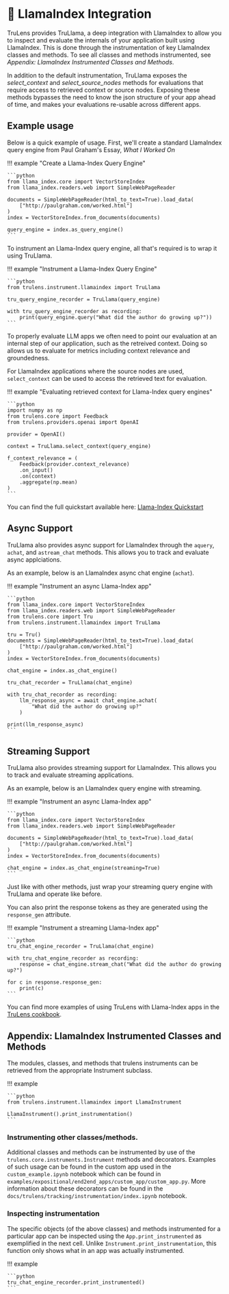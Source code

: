 # 🦙 LlamaIndex Integration

TruLens provides TruLlama, a deep integration with LlamaIndex to allow you to
inspect and evaluate the internals of your application built using LlamaIndex.
This is done through the instrumentation of key LlamaIndex classes and methods.
To see all classes and methods instrumented, see *Appendix: LlamaIndex
Instrumented Classes and Methods*.

In addition to the default instrumentation, TruLlama exposes the
*select_context* and *select_source_nodes* methods for evaluations that require
access to retrieved context or source nodes. Exposing these methods bypasses the
need to know the json structure of your app ahead of time, and makes your
evaluations re-usable across different apps.

## Example usage

Below is a quick example of usage. First, we'll create a standard LlamaIndex query engine from Paul Graham's Essay, *What I Worked On*

!!! example "Create a Llama-Index Query Engine"

    ```python
    from llama_index.core import VectorStoreIndex
    from llama_index.readers.web import SimpleWebPageReader

    documents = SimpleWebPageReader(html_to_text=True).load_data(
        ["http://paulgraham.com/worked.html"]
    )
    index = VectorStoreIndex.from_documents(documents)

    query_engine = index.as_query_engine()
    ```

To instrument an Llama-Index query engine, all that's required is to wrap it using TruLlama.

!!! example "Instrument a Llama-Index Query Engine"

    ```python
    from trulens.instrument.llamaindex import TruLlama

    tru_query_engine_recorder = TruLlama(query_engine)

    with tru_query_engine_recorder as recording:
        print(query_engine.query("What did the author do growing up?"))
    ```

To properly evaluate LLM apps we often need to point our evaluation at an
internal step of our application, such as the retreived context. Doing so allows
us to evaluate for metrics including context relevance and groundedness.

For LlamaIndex applications where the source nodes are used, `select_context`
can be used to access the retrieved text for evaluation.

!!! example "Evaluating retrieved context for Llama-Index query engines"

    ```python
    import numpy as np
    from trulens.core import Feedback
    from trulens.providers.openai import OpenAI

    provider = OpenAI()

    context = TruLlama.select_context(query_engine)

    f_context_relevance = (
        Feedback(provider.context_relevance)
        .on_input()
        .on(context)
        .aggregate(np.mean)
    )
    ```

You can find the full quickstart available here: [Llama-Index Quickstart]((trulens.org/trulens/getting_started/quickstarts/llama_index_quickstart/))

## Async Support
TruLlama also provides async support for LlamaIndex through the `aquery`,
`achat`, and `astream_chat` methods. This allows you to track and evaluate async
applciations.

As an example, below is an LlamaIndex async chat engine (`achat`).

!!! example "Instrument an async Llama-Index app"

    ```python
    from llama_index.core import VectorStoreIndex
    from llama_index.readers.web import SimpleWebPageReader
    from trulens.core import Tru
    from trulens.instrument.llamaindex import TruLlama

    tru = Tru()
    documents = SimpleWebPageReader(html_to_text=True).load_data(
        ["http://paulgraham.com/worked.html"]
    )
    index = VectorStoreIndex.from_documents(documents)

    chat_engine = index.as_chat_engine()

    tru_chat_recorder = TruLlama(chat_engine)

    with tru_chat_recorder as recording:
        llm_response_async = await chat_engine.achat(
            "What did the author do growing up?"
        )

    print(llm_response_async)
    ```

## Streaming Support

TruLlama also provides streaming support for LlamaIndex. This allows you to track and evaluate streaming applications.

As an example, below is an LlamaIndex query engine with streaming.

!!! example "Instrument an async Llama-Index app"

    ```python
    from llama_index.core import VectorStoreIndex
    from llama_index.readers.web import SimpleWebPageReader

    documents = SimpleWebPageReader(html_to_text=True).load_data(
        ["http://paulgraham.com/worked.html"]
    )
    index = VectorStoreIndex.from_documents(documents)

    chat_engine = index.as_chat_engine(streaming=True)
    ```

Just like with other methods, just wrap your streaming query engine with TruLlama and operate like before.

You can also print the response tokens as they are generated using the `response_gen` attribute.

!!! example "Instrument a streaming Llama-Index app"

    ```python
    tru_chat_engine_recorder = TruLlama(chat_engine)

    with tru_chat_engine_recorder as recording:
        response = chat_engine.stream_chat("What did the author do growing up?")

    for c in response.response_gen:
        print(c)
    ```

You can find more examples of using TruLens with Llama-Index apps in the [TruLens cookbook]().

## Appendix: LlamaIndex Instrumented Classes and Methods

The modules, classes, and methods that trulens instruments can be retrieved from
the appropriate Instrument subclass.

!!! example

    ```python
    from trulens.instrument.llamaindex import LlamaInstrument

    LlamaInstrument().print_instrumentation()
    ```

### Instrumenting other classes/methods.
Additional classes and methods can be instrumented by use of the
`trulens.core.instruments.Instrument` methods and decorators. Examples of
such usage can be found in the custom app used in the `custom_example.ipynb`
notebook which can be found in
`examples/expositional/end2end_apps/custom_app/custom_app.py`. More
information about these decorators can be found in the
`docs/trulens/tracking/instrumentation/index.ipynb` notebook.

### Inspecting instrumentation
The specific objects (of the above classes) and methods instrumented for a
particular app can be inspected using the `App.print_instrumented` as
exemplified in the next cell. Unlike `Instrument.print_instrumentation`, this
function only shows what in an app was actually instrumented.

!!! example

    ```python
    tru_chat_engine_recorder.print_instrumented()
    ```
